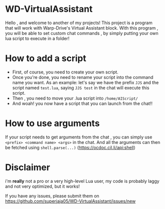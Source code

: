 # WD-VirtualAssistant
 
 Hello , and welcome to another of my projects! 
 This project is a program that will work with Warp-Drive's Virtual Assistant block.
 With this program , you will be able to set custom chat commands , by simply putting your own lua script to execute in a folder!
 
# How to add a script
 - First, of course, you need to create your own script.
 - Once you're done, you need to rename your script into the command name you want.
 As an example: let's say we have the prefix `JJS` and the script named `test.lua`, saying `JJS test` in the chat will execute this script.
 - Then , you need to move your .lua script into `/home/AIScript/`
 - And woah! you now have a script that you can launch from the chat!!

# How to use arguments
 If your script needs to get arguments from the chat , you can simply use `<prefix> <command name> <args>` in the chat.
 And all the arguments can then be fetched using `shell.parse(...)` (https://ocdoc.cil.li/api:shell)
 
# Disclaimer
 i'm **really** not a pro or a very high-level Lua user, my code is probably laggy and not very optimized, but it works!
 
 If you have any issues, please submit them on https://github.com/superjaja05/WD-VirtualAssistant/issues/new
